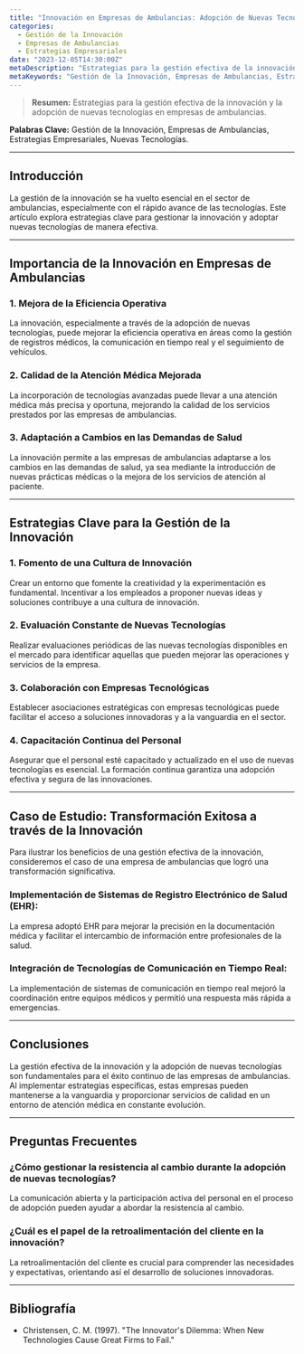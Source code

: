 ```yaml
---
title: "Innovación en Empresas de Ambulancias: Adopción de Nuevas Tecnologías"
categories:
  - Gestión de la Innovación
  - Empresas de Ambulancias
  - Estrategias Empresariales
date: "2023-12-05T14:30:00Z"
metaDescription: "Estrategias para la gestión efectiva de la innovación y la adopción de nuevas tecnologías en empresas de ambulancias."
metaKeywords: "Gestión de la Innovación, Empresas de Ambulancias, Estrategias Empresariales, Nuevas Tecnologías"
---
```


> **Resumen:** Estrategias para la gestión efectiva de la innovación y la adopción de nuevas tecnologías en empresas de ambulancias.

**Palabras Clave:** Gestión de la Innovación, Empresas de Ambulancias, Estrategias Empresariales, Nuevas Tecnologías.

---

## Introducción

La gestión de la innovación se ha vuelto esencial en el sector de ambulancias, especialmente con el rápido avance de las tecnologías. Este artículo explora estrategias clave para gestionar la innovación y adoptar nuevas tecnologías de manera efectiva.

---

## Importancia de la Innovación en Empresas de Ambulancias

### **1. Mejora de la Eficiencia Operativa**

La innovación, especialmente a través de la adopción de nuevas tecnologías, puede mejorar la eficiencia operativa en áreas como la gestión de registros médicos, la comunicación en tiempo real y el seguimiento de vehículos.

### **2. Calidad de la Atención Médica Mejorada**

La incorporación de tecnologías avanzadas puede llevar a una atención médica más precisa y oportuna, mejorando la calidad de los servicios prestados por las empresas de ambulancias.

### **3. Adaptación a Cambios en las Demandas de Salud**

La innovación permite a las empresas de ambulancias adaptarse a los cambios en las demandas de salud, ya sea mediante la introducción de nuevas prácticas médicas o la mejora de los servicios de atención al paciente.

---

## Estrategias Clave para la Gestión de la Innovación

### **1. Fomento de una Cultura de Innovación**

Crear un entorno que fomente la creatividad y la experimentación es fundamental. Incentivar a los empleados a proponer nuevas ideas y soluciones contribuye a una cultura de innovación.

### **2. Evaluación Constante de Nuevas Tecnologías**

Realizar evaluaciones periódicas de las nuevas tecnologías disponibles en el mercado para identificar aquellas que pueden mejorar las operaciones y servicios de la empresa.

### **3. Colaboración con Empresas Tecnológicas**

Establecer asociaciones estratégicas con empresas tecnológicas puede facilitar el acceso a soluciones innovadoras y a la vanguardia en el sector.

### **4. Capacitación Continua del Personal**

Asegurar que el personal esté capacitado y actualizado en el uso de nuevas tecnologías es esencial. La formación continua garantiza una adopción efectiva y segura de las innovaciones.

---

## Caso de Estudio: Transformación Exitosa a través de la Innovación

Para ilustrar los beneficios de una gestión efectiva de la innovación, consideremos el caso de una empresa de ambulancias que logró una transformación significativa.

### **Implementación de Sistemas de Registro Electrónico de Salud (EHR):**
La empresa adoptó EHR para mejorar la precisión en la documentación médica y facilitar el intercambio de información entre profesionales de la salud.

### **Integración de Tecnologías de Comunicación en Tiempo Real:**
La implementación de sistemas de comunicación en tiempo real mejoró la coordinación entre equipos médicos y permitió una respuesta más rápida a emergencias.

---

## Conclusiones

La gestión efectiva de la innovación y la adopción de nuevas tecnologías son fundamentales para el éxito continuo de las empresas de ambulancias. Al implementar estrategias específicas, estas empresas pueden mantenerse a la vanguardia y proporcionar servicios de calidad en un entorno de atención médica en constante evolución.

---

## Preguntas Frecuentes

### ¿Cómo gestionar la resistencia al cambio durante la adopción de nuevas tecnologías?

La comunicación abierta y la participación activa del personal en el proceso de adopción pueden ayudar a abordar la resistencia al cambio.

### ¿Cuál es el papel de la retroalimentación del cliente en la innovación?

La retroalimentación del cliente es crucial para comprender las necesidades y expectativas, orientando así el desarrollo de soluciones innovadoras.

---

## Bibliografía

- Christensen, C. M. (1997). "The Innovator's Dilemma: When New Technologies Cause Great Firms to Fail."